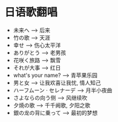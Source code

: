# 日语歌翻唱

-   未来へ --> 后来
-   竹の歌 --> 天涯
-   幸せ --> 伤心太平洋
-   ありがとう --> 老男孩
-   花咲く旅路 --> 飘雪
-   それが大事 --> 红日
-   what's your name? --> 青苹果乐园
-   男と女 --> 让我欢喜让我忧, 情人知己
-   ハーフムーン · セレナーデ --> 月半小夜曲
-   さよならの向う侧 --> 风继续吹
-   夕焼の歌 --> 千千阙歌, 夕阳之歌
-   銀の龙の背に乗って --> 最初的梦想
